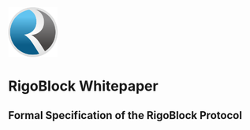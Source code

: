 <img src="https://github.com/RigoBlock/PR/blob/master/RigoBlock%20Logo%2011.17.png" width="100px" >

# RigoBlock Whitepaper

## Formal Specification of the RigoBlock Protocol
